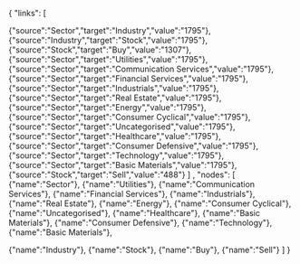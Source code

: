 { "links": [

{"source":"Sector","target":"Industry","value":"1795"},
{"source":"Industry","target":"Stock","value":"1795"},
{"source":"Stock","target":"Buy","value":"1307"},
{"source":"Sector","target":"Utilities","value":"1795"},
{"source":"Sector","target":"Communication Services","value":"1795"},  {"source":"Sector","target":"Financial Services","value":"1795"},{"source":"Sector","target":"Industrials","value":"1795"},{"source":"Sector","target":"Real Estate","value":"1795"},{"source":"Sector","target":"Energy","value":"1795"},{"source":"Sector","target":"Consumer Cyclical","value":"1795"},
{"source":"Sector","target":"Uncategorised","value":"1795"},{"source":"Sector","target":"Healthcare","value":"1795"},
{"source":"Sector","target":"Consumer Defensive","value":"1795"},{"source":"Sector","target":"Technology","value":"1795"},
{"source":"Sector","target":"Basic Materials","value":"1795"},
{"source":"Stock","target":"Sell","value":"488"} 
] ,
"nodes": [
{"name":"Sector"},
{"name":"Utilities"},
{"name":"Communication Services"},
{"name":"Financial Services"},
{"name":"Industrials"},
{"name":"Real Estate"},
{"name":"Energy"},
{"name":"Consumer Cyclical"},
{"name":"Uncategorised"},
{"name":"Healthcare"},
{"name":"Basic Materials"},
{"name":"Consumer Defensive"},
{"name":"Technology"},
{"name":"Basic Materials"},

{"name":"Industry"},
{"name":"Stock"},
{"name":"Buy"},
{"name":"Sell"} 
] }